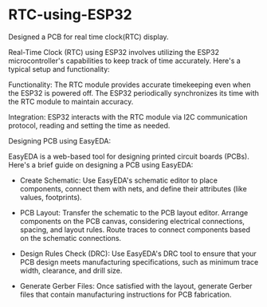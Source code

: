 # RTC-using-ESP32
Designed a PCB for real time clock(RTC) display.

Real-Time Clock (RTC) using ESP32 involves utilizing the ESP32 microcontroller's capabilities to keep track of time accurately. Here's a typical setup and functionality:

Functionality: The RTC module provides accurate timekeeping even when the ESP32 is powered off. The ESP32 periodically synchronizes its time with the RTC module to maintain accuracy.

Integration: ESP32 interacts with the RTC module via I2C communication protocol, reading and setting the time as needed.

Designing PCB using EasyEDA:

EasyEDA is a web-based tool for designing printed circuit boards (PCBs). Here's a brief guide on designing a PCB using EasyEDA:

- Create Schematic: Use EasyEDA's schematic editor to place components, connect them with nets, and define their attributes (like values, footprints).
  
- PCB Layout: Transfer the schematic to the PCB layout editor. Arrange components on the PCB canvas, considering electrical connections, spacing, and layout rules. Route traces to connect components based on the schematic connections.
  
- Design Rules Check (DRC): Use EasyEDA's DRC tool to ensure that your PCB design meets manufacturing specifications, such as minimum trace width, clearance, and drill size.
  
- Generate Gerber Files: Once satisfied with the layout, generate Gerber files that contain manufacturing instructions for PCB fabrication.
